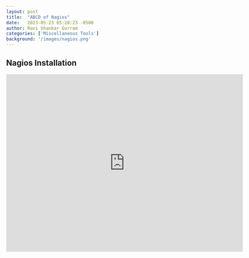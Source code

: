 ```yaml
---
layout: post
title:  "ABCD of Nagios"
date:   2023-05-23 05:28:23 -0500
author: Ravi Shankar Gurram
categories: ['Miscellaneous Tools']
background: '/images/nagios.png'
---
```



## Nagios Installation

<iframe src="https://semo0-my.sharepoint.com/personal/rgurram1s_semo_edu/_layouts/15/Doc.aspx?sourcedoc={4d96e1d3-491b-481c-a151-054a1d2fb9a5}&amp;action=embedview&amp;wdAr=1.7777777777777777&amp;wdEaaCheck=0" width="640px" height="480px" frameborder="0">This is an embedded <a target="_blank" href="https://office.com">Microsoft Office</a> presentation, powered by <a target="_blank" href="https://office.com/webapps">Office</a>.</iframe>
